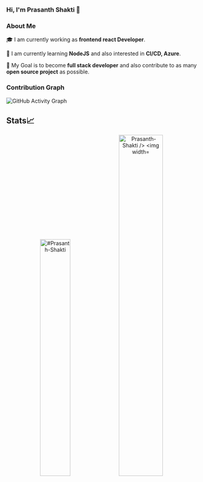 ### Hi, I'm Prasanth Shakti 👋

### About Me
🎓   I am currently working as **frontend react Developer**.
    
🌱 I am currently learning **NodeJS** and also interested in **CI/CD, Azure**.
    
🎯 My Goal is to become **full stack developer** and also contribute to as many **open source project** as possible.

### Contribution Graph
![GitHub Activity Graph](https://activity-graph.herokuapp.com/graph?username=Prasanth-Shakti&theme=dracula&hide_border=true)

## Stats📈
<p align="center">
<img width="40%" src="https://github-readme-stats.vercel.app/api/top-langs?username=Prasanth-Shakti&show_icons=true&theme=dracula&title_color=ff8000&text_color=ffffff&bg_color=6a6a6a&locale=en&layout=compact&hide_border=true" alt="#Prasanth-Shakti" /> 
<img width="48%" src="https://github-readme-stats.vercel.app/api?username=Prasanth-Shakti&show_icons=true&theme=dracula&title_color=ff8000&text_color=ffffff&bg_color=6a6a6a&locale=en&hide_border=true" alt="Prasanth-Shakti />
<img width="48%" src="https://github-readme-streak-stats.herokuapp.com/?user=Prasanth-Shakti&theme=highcontrast&hide_border=true" alt="Prasanth-Shakti" />
</p>
